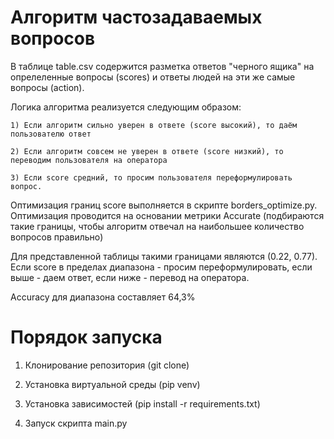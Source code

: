# Алгоритм частозадаваемых вопросов

В таблице table.csv содержится разметка ответов "черного ящика" на опрелеленные вопросы (scores) и ответы людей на эти же самые вопросы (action).

Логика алгоритма реализуется следующим образом:
	
	1) Если алгоритм сильно уверен в ответе (score высокий), то даём пользователю ответ 
	
	2) Если алгоритм совсем не уверен в ответе (score низкий), то переводим пользователя на оператора 
	
	3) Если score средний, то просим пользователя переформулировать вопрос.
	
Оптимизация границ score выполняется в скрипте borders_optimize.py. Оптимизация проводится на основании метрики Accurate (подбираются такие границы, чтобы алгоритм отвечал на наибольшее количество вопросов правильно)

Для представленной таблицы такими границами являются (0.22, 0.77). Если score в пределах диапазона - просим переформулировать, если выше - даем ответ, если ниже - перевод на оператора. 

Accuracy для диапазона составляет 64,3%

# Порядок запуска

1) Клонирование репозитория (git clone)

2) Установка виртуальной среды (pip venv)

3) Установка зависимостей (pip install -r requirements.txt)

4) Запуск скрипта main.py